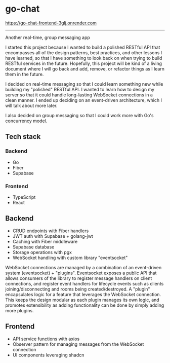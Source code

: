 # go-chat

https://go-chat-frontend-3glj.onrender.com

---

Another real-time, group messaging app

I started this project because I wanted to build a polished RESTful API that encompasses all of the design patterns, best practices, and other lessons I have learned, so that I have something to look back on when trying to build RESTful services in the future. Hopefully, this project will be kind of a living document where I will go back and add, remove, or refactor things as I learn them in the future.

I decided on real-time messaging so that I could learn something new while building my "polished" RESTful API. I wanted to learn how to design my server so that it could handle long-lasting WebSocket connections in a clean manner. I ended up deciding on an event-driven architecture, which I will talk about more later.

I also decided on group messaging so that I could work more with Go's concurrency model.

## Tech stack

### Backend

- Go
- Fiber
- Supabase

### Frontend

- TypeScript
- React

## Backend

- CRUD endpoints with Fiber handlers
- JWT auth with Supabase + golang-jwt
- Caching with Fiber middleware
- Supabase database
- Storage operations with pgx
- WebSocket handling with custom library "eventsocket"

WebSocket connections are managed by a combination of an event-driven system (eventsocket) + "plugins". Eventsocket exposes a public API that allows consumers of the library to register message handlers on client connections, and register event handlers for lifecycle events such as clients joining/disconnecting and rooms being created/destroyed. A "plugin" encapsulates logic for a feature that leverages the WebSocket connection. This keeps the design modular as each plugin manages its own logic, and promotes extensibility as adding functionality can be done by simply adding more plugins.

## Frontend

- API service functions with axios
- Observer pattern for managing messages from the WebSocket connection
- UI components leveraging shadcn
